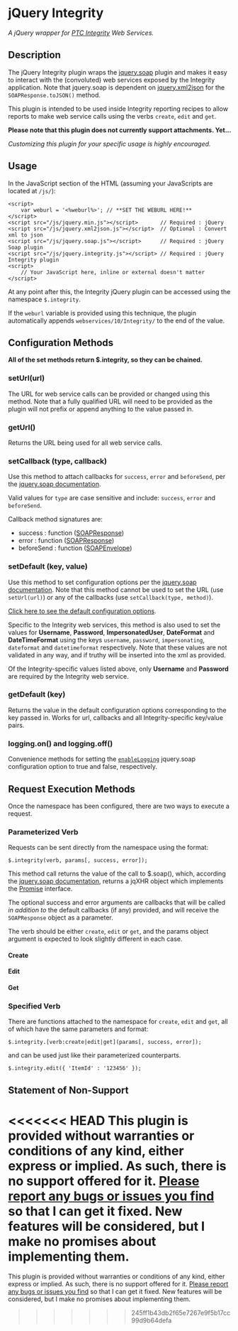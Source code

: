 # jQuery Integrity #
*A jQuery wrapper for [PTC Integrity](http://www.mks.com/platform/our-product) Web Services.*

## Description ##

The jQuery Integrity plugin wraps the [jquery.soap](https://github.com/doedje/jquery.soap) plugin and makes it easy to interact with the (convoluted) web services exposed by the Integrity application. Note that jquery.soap is dependent on [jquery.xml2json](https://github.com/josefvanniekerk/jQuery-xml2json) for the `SOAPResponse.toJSON()` method.

This plugin is intended to be used inside Integrity reporting recipes to allow reports to make web service calls using the verbs `create`, `edit` and `get`.

**Please note that this plugin does not currently support attachments. Yet...**

*Customizing this plugin for your specific usage is highly encouraged.*

## Usage ##

In the JavaScript section of the HTML (assuming your JavaScripts are located at `/js/`):

	<script>
		var weburl = '<%weburl%>'; // **SET THE WEBURL HERE!**
	</script>
	<script src="/js/jquery.min.js"></script>       // Required : jQuery
	<script src="/js/jquery.xml2json.js"></script>  // Optional : Convert xml to json
	<script src="/js/jquery.soap.js"></script>      // Required : jQuery Soap plugin
	<script src="/js/jquery.integrity.js"></script> // Required : jQuery Integrity plugin
	<script>
		// Your JavaScript here, inline or external doesn't matter
	</script>

At any point after this, the Integrity jQuery plugin can be accessed using the namespace `$.integrity`.

If the `weburl` variable is provided using this technique, the plugin automatically appends `webservices/10/Integrity/` to the end of the value.

## Configuration Methods ##
**All of the set methods return $.integrity, so they can be chained.**

### setUrl(url) ###

The URL for web service calls can be provided or changed using this method. Note that a fully qualified URL will need to be provided as the plugin will not prefix or append anything to the value passed in.

### getUrl() ###

Returns the URL being used for all web service calls.

### setCallback (type, callback) ###

Use this method to attach callbacks for `success`, `error` and `beforeSend`, per the [jquery.soap documentation](https://github.com/doedje/jquery.soap/blob/master/doc/options.md).

Valid values for `type` are case sensitive and include: `success`, `error` and `beforeSend`.

Callback method signatures are:

- success : function ([SOAPResponse](https://github.com/doedje/jquery.soap/blob/master/jquery.soap.js#L357))
- error : function ([SOAPResponse](https://github.com/doedje/jquery.soap/blob/master/jquery.soap.js#L357))
- beforeSend : function ([SOAPEnvelope](https://github.com/doedje/jquery.soap/blob/master/jquery.soap.js#L126))

### setDefault (key, value) ###

Use this method to set configuration options per the [jquery.soap documentation](https://github.com/doedje/jquery.soap/blob/master/doc/options.md). Note that this method cannot be used to set the URL (use `setUrl(url)`) or any of the callbacks (use `setCallback(type, method)`).

[Click here to see the default configuration options](https://github.com/scottoffen/jquery.integrity/blob/master/jquery.integrity.js#L6).

Specific to the Integrity web services, this method is also used to set the values for **Username**, **Password**, **ImpersonatedUser**, **DateFormat** and **DateTimeFormat** using the keys `username`, `password`, `impersonating`, `dateformat` and `datetimeformat` respectively. Note that these values are not validated in any way, and if truthy will be inserted into the xml as provided.

Of the Integrity-specific values listed above, only **Username** and **Password** are required by the Integrity web service.

### getDefault (key) ###

Returns the value in the default configuration options corresponding to the key passed in. Works for url, callbacks and all Integrity-specific key/value pairs.

### logging.on() and logging.off() ###

Convenience methods for setting the [`enableLogging`](https://github.com/doedje/jquery.soap/blob/master/doc/options.md#enablelogging) jquery.soap configuration option to true and false, respectively.

## Request Execution Methods ##
Once the namespace has been configured, there are two ways to execute a request.

### Parameterized Verb ###

Requests can be sent directly from the namespace using the format:

	$.integrity(verb, params[, success, error]);

This method call returns the value of the call to $.soap(), which, according the [jquery.soap documentation](https://github.com/doedje/jquery.soap#promise), returns a jqXHR object which implements the [Promise](https://developer.mozilla.org/en-US/docs/Web/JavaScript/Reference/Global_Objects/Promise) interface.

The optional success and error arguments are callbacks that will be called *in addition to* the default callbacks (if any) provided, and will receive the `SOAPResponse` object as a parameter.  

The verb should be either `create`, `edit` or `get`, and the params object argument is expected to look slightly different in each case.

#### Create ####

#### Edit ####

#### Get ####

### Specified Verb ###
There are functions attached to the namespace for `create`, `edit` and `get`, all of which have the same parameters and format:

	$.integrity.[verb:create|edit|get](params[, success, error]);

and can be used just like their parameterized counterparts.

	$.integrity.edit({ 'ItemId' : '123456' });

## Statement of Non-Support ##

<<<<<<< HEAD
This plugin is provided without warranties or conditions of any kind, either express or implied. As such, there is no support offered for it. [Please report any bugs or issues you find](https://github.com/scottoffen/jquery.integrity/issues) so that I can get it fixed. New features will be considered, but I make no promises about implementing them.
=======
This plugin is provided without warranties or conditions of any kind, either express or implied. As such, there is no support offered for it. [Please report any bugs or issues you find](https://github.com/scottoffen/jquery.integrity/issues) so that I can get it fixed. New features will be considered, but I make no promises about implementing them.
>>>>>>> 245ff1b43db2f65e7267e9f5b17cc99d9b64defa
